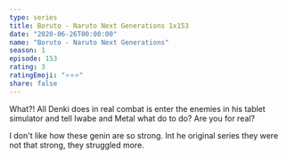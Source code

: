 ```yaml
---
type: series
title: Boruto - Naruto Next Generations 1x153
date: "2020-06-26T00:00:00"
name: "Boruto - Naruto Next Generations"
season: 1
episode: 153
rating: 3
ratingEmoji: "⭐️⭐️⭐️"
share: false
---
```


What?! All Denki does in real combat is enter the enemies in his tablet simulator and tell Iwabe and Metal what do to do? Are you for real?

I don't like how these genin are so strong. Int he original series they were not that strong, they struggled more.
